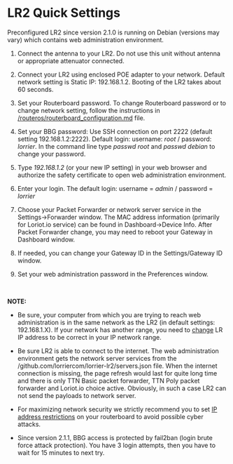 LR2 Quick Settings
==================

Preconfigured LR2 since version 2.1.0 is running on Debian (versions may vary)
which contains web administration environment.

1.  Connect the antenna to your LR2. Do not use this unit without antenna or
    appropriate attenuator connected.

2.  Connect your LR2 using enclosed POE adapter to your network. Default network
    setting is Static IP: 192.168.1.2. Booting of the LR2 takes about 60
    seconds.

3.  Set your Routerboard password. To change Routerboard password or to change
    network setting, follow the instructions in
    [/routeros/routerboard\_configuration.md](https://github.com/lorriercom/lorrier-lr2/blob/master/routeros/routerboard_configuration.md)
    file.

4.  Set your BBG password: Use SSH connection on port 2222 (default setting
    192.168.1.2:2222). Default login: username: *root* / password: *lorrier*. In
    the command line type *passwd root* and *passwd debian* to change your
    password.

5.  Type *192.168.1.2* (or your new IP setting) in your web browser and
    authorize the safety certificate to open web administration environment.

6.  Enter your login. The default login: username = *admin* / password =
    *lorrier*

7.  Choose your Packet Forwarder or network server service in the
    Settings-\>Forwarder window. The MAC address information (primarily for
    Loriot.io service) can be found in Dashboard-\>Device Info. After Packet
    Forwarder change, you may need to reboot your Gateway in Dashboard window.

8.  If needed, you can change your Gateway ID in the Settings/Gateway ID window.

9.  Set your web administration password in the Preferences window.

 

**NOTE:**

-   Be sure, your computer from which you are trying to reach web administration
    is in the same network as the LR2 (in default settings: 192.168.1.X). If
    your network has another range, you need to
    [change](https://github.com/lorriercom/lorrier-lr2/blob/master/routeros/routerboard_configuration.md)
    LR IP address to be correct in your IP network range.

-   Be sure LR2 is able to connect to the internet. The web administration
    environment gets the network server services from the
    /github.com/lorriercom/lorrier-lr2/servers.json file. When the internet
    connection is missing, the page refresh would last for quite long time and
    there is only TTN Basic packet forwarder, TTN Poly packet forwarder and
    Loriot.io choice active. Obviously, in such a case LR2 can not send the
    payloads to network server.

-   For maximizing network security we strictly recommend you to set [IP address
    restrictions](https://github.com/lorriercom/lorrier-lr2/blob/master/routeros/routerboard_configuration.md)
    on your routerboard to avoid possible cyber attacks.

-   Since version 2.1.1, BBG access is protected by fail2ban (login brute force
    attack protection). You have 3 login attempts, then you have to wait for 15
    minutes to next try.

